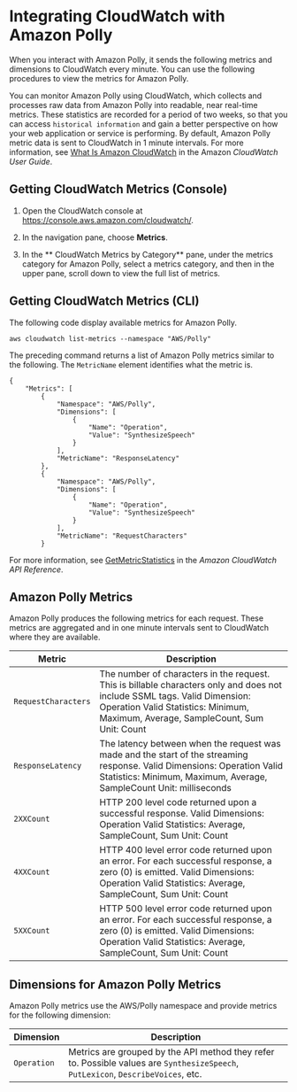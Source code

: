 # Integrating CloudWatch with Amazon Polly<a name="cloud-watch"></a>

When you interact with Amazon Polly, it sends the following metrics and dimensions to CloudWatch every minute\. You can use the following procedures to view the metrics for Amazon Polly\.

You can monitor Amazon Polly using CloudWatch, which collects and processes raw data from Amazon Polly into readable, near real\-time metrics\. These statistics are recorded for a period of two weeks, so that you can access `historical information` and gain a better perspective on how your web application or service is performing\. By default, Amazon Polly metric data is sent to CloudWatch in 1 minute intervals\. For more information, see [What Is Amazon CloudWatch](http://docs.aws.amazon.com/AmazonCloudWatch/latest/monitoring/WhatIsCloudWatch.html) in the Amazon *CloudWatch User Guide*\.

## Getting CloudWatch Metrics \(Console\)<a name="cloud-watch-metrics-console"></a>

1. Open the CloudWatch console at [https://console\.aws\.amazon\.com/cloudwatch/](https://console.aws.amazon.com/cloudwatch/)\.

1. In the navigation pane, choose **Metrics**\.

1. In the ** CloudWatch Metrics by Category** pane, under the metrics category for Amazon Polly, select a metrics category, and then in the upper pane, scroll down to view the full list of metrics\.

## Getting CloudWatch Metrics \(CLI\)<a name="cloud-watch-metrics-cli"></a>

The following code display available metrics for Amazon Polly\.

```
aws cloudwatch list-metrics --namespace "AWS/Polly"
```

The preceding command returns a list of Amazon Polly metrics similar to the following\. The `MetricName` element identifies what the metric is\.

```
{
    "Metrics": [
        {
            "Namespace": "AWS/Polly", 
            "Dimensions": [
                {
                    "Name": "Operation", 
                    "Value": "SynthesizeSpeech"
                }
            ], 
            "MetricName": "ResponseLatency"
        }, 
        {
            "Namespace": "AWS/Polly", 
            "Dimensions": [
                {
                    "Name": "Operation", 
                    "Value": "SynthesizeSpeech"
                }
            ], 
            "MetricName": "RequestCharacters"
        }
```

For more information, see [GetMetricStatistics](http://docs.aws.amazon.com/AmazonCloudWatch/latest/APIReference/API_GetMetricStatistics.html) in the *Amazon CloudWatch API Reference*\.

## Amazon Polly Metrics<a name="polly-metrics"></a>

Amazon Polly produces the following metrics for each request\. These metrics are aggregated and in one minute intervals sent to CloudWatch where they are available\.


| Metric | Description | 
| --- | --- | 
|  `RequestCharacters` |  The number of characters in the request\. This is billable characters only and does not include SSML tags\. Valid Dimension: Operation Valid Statistics: Minimum, Maximum, Average, SampleCount, Sum Unit: Count  | 
|  `ResponseLatency` |  The latency between when the request was made and the start of the streaming response\. Valid Dimensions: Operation Valid Statistics: Minimum, Maximum, Average, SampleCount Unit: milliseconds  | 
|  `2XXCount` |  HTTP 200 level code returned upon a successful response\. Valid Dimensions: Operation Valid Statistics: Average, SampleCount, Sum Unit: Count  | 
|  `4XXCount` |  HTTP 400 level error code returned upon an error\. For each successful response, a zero \(0\) is emitted\. Valid Dimensions: Operation Valid Statistics: Average, SampleCount, Sum Unit: Count  | 
|  `5XXCount` |  HTTP 500 level error code returned upon an error\. For each successful response, a zero \(0\) is emitted\. Valid Dimensions: Operation Valid Statistics: Average, SampleCount, Sum Unit: Count  | 

## Dimensions for Amazon Polly Metrics<a name="polly-metricdimensions"></a>

Amazon Polly metrics use the AWS/Polly namespace and provide metrics for the following dimension:


| Dimension | Description | 
| --- | --- | 
|  `Operation`  |  Metrics are grouped by the API method they refer to\. Possible values are `SynthesizeSpeech`, `PutLexicon`, `DescribeVoices`, etc\.  | 